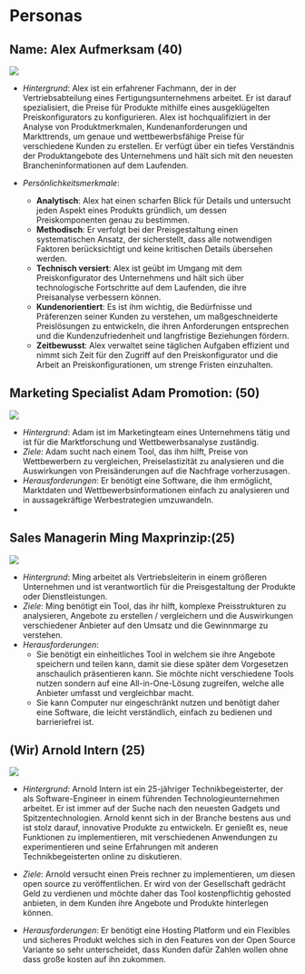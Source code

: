 # Personas

## Name: Alex Aufmerksam (40)

![](https://cdn.prod.www.spiegel.de/images/4d8e65ee-2050-4003-8ac3-d41715f7f29a_w948_r1.778_fpx54_fpy43.webp)

* _Hintergrund_: Alex ist ein erfahrener Fachmann, der in der Vertriebsabteilung eines Fertigungsunternehmens arbeitet. Er ist darauf spezialisiert, die Preise für Produkte mithilfe eines ausgeklügelten Preiskonfigurators zu konfigurieren. Alex ist hochqualifiziert in der Analyse von Produktmerkmalen, Kundenanforderungen und Markttrends, um genaue und wettbewerbsfähige Preise für verschiedene Kunden zu erstellen. Er verfügt über ein tiefes Verständnis der Produktangebote des Unternehmens und hält sich mit den neuesten Brancheninformationen auf dem Laufenden.

* _Persönlichkeitsmerkmale_:

  * __Analytisch__: Alex hat einen scharfen Blick für Details und untersucht jeden Aspekt eines Produkts gründlich, um dessen Preiskomponenten genau zu bestimmen.
  * __Methodisch__: Er verfolgt bei der Preisgestaltung einen systematischen Ansatz, der sicherstellt, dass alle notwendigen Faktoren berücksichtigt und keine kritischen Details übersehen werden.
  * __Technisch versiert__: Alex ist geübt im Umgang mit dem Preiskonfigurator des Unternehmens und hält sich über technologische Fortschritte auf dem Laufenden, die ihre Preisanalyse verbessern können.
  * __Kundenorientiert__: Es ist ihm wichtig, die Bedürfnisse und Präferenzen seiner Kunden zu verstehen, um maßgeschneiderte Preislösungen zu entwickeln, die ihren Anforderungen entsprechen und die Kundenzufriedenheit und langfristige Beziehungen fördern.
  * __Zeitbewusst__: Alex verwaltet seine täglichen Aufgaben effizient und nimmt sich Zeit für den Zugriff auf den Preiskonfigurator und die Arbeit an Preiskonfigurationen, um strenge Fristen einzuhalten.


## Marketing Specialist Adam Promotion: (50)

![](https://cssh.northeastern.edu/wp-content/uploads/2017/07/Adam-Hosein-Headshot-05-scaled-600x800-c-default.jpg)

* _Hintergrund_: Adam ist im Marketingteam eines Unternehmens tätig und ist für die Marktforschung und Wettbewerbsanalyse zuständig.
* _Ziele_: Adam sucht nach einem Tool, das ihm hilft, Preise von Wettbewerbern zu vergleichen, Preiselastizität zu analysieren und die Auswirkungen von Preisänderungen auf die Nachfrage vorherzusagen.
* _Herausforderungen_: Er benötigt eine Software, die ihm ermöglicht, Marktdaten und Wettbewerbsinformationen einfach zu analysieren und in aussagekräftige Werbestrategien umzuwandeln.
* 
## Sales Managerin Ming Maxprinzip:(25)

![](https://media.licdn.com/dms/image/C4E03AQFS6yAnmkZYkA/profile-displayphoto-shrink_800_800/0/1575290310990?e=2147483647&v=beta&t=bQRKLiaTpmX_98IHhFNhRtE5FGb5QGUmkFLj0ln7jLM)

* _Hintergrund_: Ming arbeitet als Vertriebsleiterin in einem größeren Unternehmen und ist verantwortlich für die Preisgestaltung der Produkte oder Dienstleistungen.
* _Ziele_: Ming benötigt ein Tool, das ihr hilft, komplexe Preisstrukturen zu analysieren, Angebote zu erstellen / vergleichern und die Auswirkungen verschiedener Anbieter auf den Umsatz und die Gewinnmarge zu verstehen.
* _Herausforderungen_: 
  * Sie benötigt ein einheitliches Tool in welchem sie ihre Angebote speichern und teilen kann, damit sie diese später dem Vorgesetzen anschaulich präsentieren kann. Sie möchte nicht verschiedene Tools nutzen sondern auf eine All-in-One-Lösung zugreifen, welche alle Anbieter umfasst und vergleichbar macht.
  * Sie kann Computer nur eingeschränkt nutzen und benötigt daher eine Software, die leicht verständlich, einfach zu bedienen und barrieriefrei ist.

## (Wir) Arnold Intern (25)

![](https://img.nzz.ch/2022/07/25/fe3da69f-70af-40e4-ad4c-d4990637cc37.jpeg?width=960&height=539&fit=bounds&quality=75&auto=webp&crop=4710,2647,x0,y231)


* _Hintergrund_: Arnold Intern ist ein 25-jähriger Technikbegeisterter, der als Software-Engineer in einem führenden Technologieunternehmen arbeitet. Er ist immer auf der Suche nach den neuesten Gadgets und Spitzentechnologien. Arnold kennt sich in der Branche bestens aus und ist stolz darauf, innovative Produkte zu entwickeln. Er genießt es, neue Funktionen zu implementieren, mit verschiedenen Anwendungen zu experimentieren und seine Erfahrungen mit anderen Technikbegeisterten online zu diskutieren.

* _Ziele_: Arnold versucht einen Preis rechner zu implementieren, um diesen open source zu veröffentlichen. Er wird von der Gesellschaft gedrächt Geld zu verdienen und möchte daher das Tool kostenpflichtig gehosted anbieten, in dem Kunden ihre Angebote und Produkte hinterlegen können.

* _Herausforderungen_: Er benötigt eine Hosting Platform und ein Flexibles und sicheres Produkt welches sich in den Features von der Open Source Variante so sehr unterscheidet, dass Kunden dafür Zahlen wollen ohne dass große kosten auf ihn zukommen.